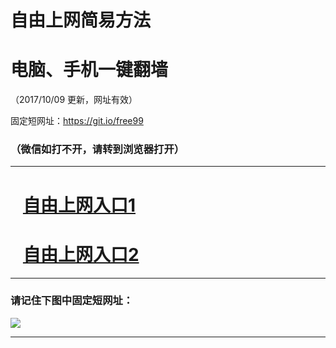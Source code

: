 ﻿# 自由上网简易方法

# 电脑、手机一键翻墙

（2017/10/09 更新，网址有效）

固定短网址：https://git.io/free99

### （微信如打不开，请转到浏览器打开）


***





# &nbsp;&nbsp; <a href="http://ft1250019931.fwq-tz-1001.info/fwqtz01.html?t=10090019058 " target="_blank">自由上网入口1</a>
# &nbsp;&nbsp; <a href="http://ft14239920.fwq-tz-1002.info/fwqtz02.html?t=10090018278 " target="_blank">自由上网入口2</a>
***

### 请记住下图中固定短网址：

<img src="https://s3-us-west-2.amazonaws.com/fwq-1001/yjfq-20170905okok.png" /> 


***

